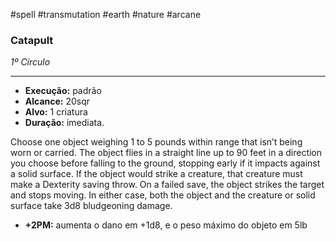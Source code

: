 #spell #transmutation #earth #nature #arcane 
### Catapult
*1º Círculo*
___
- **Execução:** padrão
- **Alcance:** 20sqr
- **Alvo:** 1 criatura
- **Duração:** imediata.

Choose one object weighing 1 to 5 pounds within range that isn’t being worn or carried. The object flies in a straight line up to 90 feet in a direction you choose before falling to the ground, stopping early if it impacts against a solid surface. If the object would strike a creature, that creature must make a Dexterity saving throw. On a failed save, the object strikes the target and stops moving. In either case, both the object and the creature or solid surface take 3d8 bludgeoning damage.  

- **+2PM:** aumenta o dano em +1d8, e o peso máximo do objeto em 5lb
